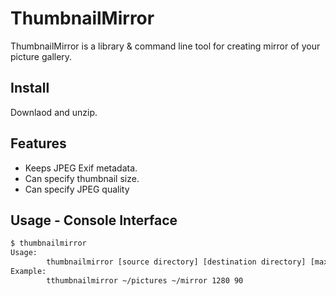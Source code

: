 ThumbnailMirror
==================================================
ThumbnailMirror is a library & command line tool for creating mirror of your picture gallery.

Install
--------------------------------------------------
Downlaod and unzip.

Features
--------------------------------------------------
- Keeps JPEG Exif metadata.
- Can specify thumbnail size.
- Can specify JPEG quality

Usage - Console Interface
--------------------------------------------------
```bash
$ thumbnailmirror
Usage:
        thumbnailmirror [source directory] [destination directory] [max size] [jpeg quality]
Example:
        tthumbnailmirror ~/pictures ~/mirror 1280 90
